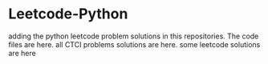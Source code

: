# Leetcode-Python
adding the python leetcode problem solutions in this repositories. 
The code files are here.
all CTCI problems solutions are here.
some leetcode solutions are here











































































































